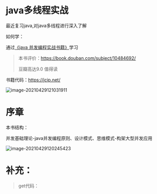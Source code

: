 # java多线程实战

最近复习java,对java多线程进行深入了解

如何学：

通过[《java 并发编程实战书籍》](https://github.com/PhotonAlpha/books/blob/master/Java%20%E5%B9%B6%E5%8F%91%E7%BC%96%E7%A8%8B%E5%AE%9E%E6%88%98.pdf)学习

> 本书评价：https://book.douban.com/subject/10484692/
>
> 豆瓣高达9.0 值得读

书籍代码：https://jcip.net/

![image-20210429121031911](C:/Users/12824/AppData/Roaming/Typora/typora-user-images/image-20210429121031911.png)

# 序章

本书结构：

并发基础理论-java并发编程原则、设计模式、思维模式-构架大型并发应用

![image-20210429120245423](C:/Users/12824/AppData/Roaming/Typora/typora-user-images/image-20210429120245423.png)





# 补充：



> get代码：